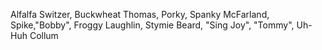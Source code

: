 Alfalfa Switzer, Buckwheat Thomas, Porky, Spanky McFarland, Spike,"Bobby", Froggy Laughlin, Stymie Beard, "Sing Joy", "Tommy", Uh-Huh Collum
